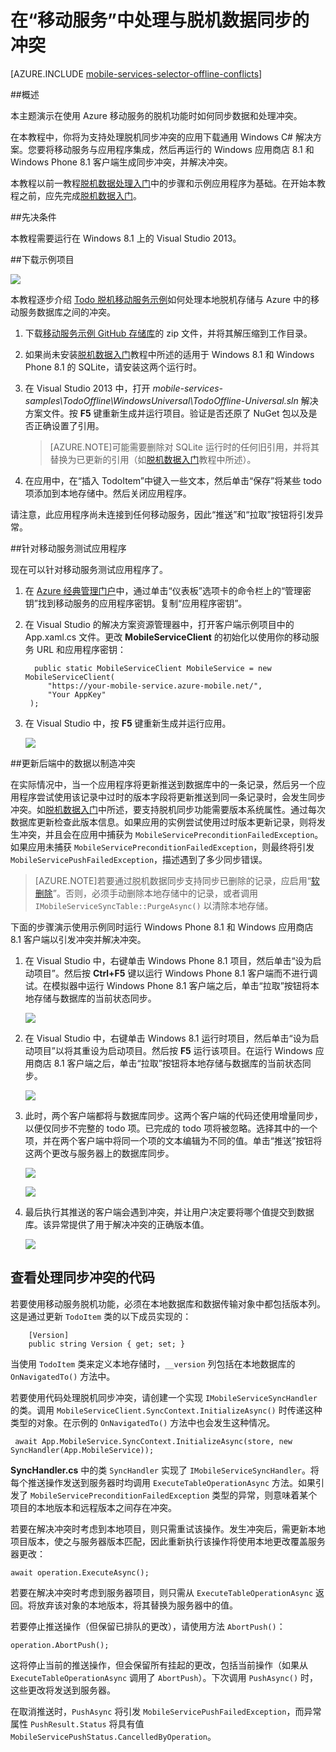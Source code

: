 <properties 
	pageTitle="在通用 Windows 应用中处理与脱机数据的冲突 | Microsoft Azure" 
	description="了解在通用 Windows 应用程序中同步脱机数据时如何使用 Azure 移动服务处理冲突" 
	documentationCenter="windows" 
	authors="wesmc7777" 
	manager="dwrede" 
	editor="" 
	services="mobile-services"/>

<tags
	ms.service="mobile-services"
	ms.workload="mobile"
	ms.tgt_pltfrm="mobile-windows-store"
	ms.devlang="dotnet"
	ms.topic="article"
	ms.date="07/21/2016"
	wacn.date="09/26/2016"
	ms.author="glenga"/>


# 在“移动服务”中处理与脱机数据同步的冲突

[AZURE.INCLUDE [mobile-services-selector-offline-conflicts](../../includes/mobile-services-selector-offline-conflicts.md)]

##概述

本主题演示在使用 Azure 移动服务的脱机功能时如何同步数据和处理冲突。



在本教程中，你将为支持处理脱机同步冲突的应用下载通用 Windows C# 解决方案。您要将移动服务与应用程序集成，然后再运行的 Windows 应用商店 8.1 和 Windows Phone 8.1 客户端生成同步冲突，并解决冲突。

本教程以前一教程[脱机数据处理入门]中的步骤和示例应用程序为基础。在开始本教程之前，应先完成[脱机数据入门]。


##先决条件

本教程需要运行在 Windows 8.1 上的 Visual Studio 2013。


##下载示例项目

![][0]

本教程逐步介绍 [Todo 脱机移动服务示例]如何处理本地脱机存储与 Azure 中的移动服务数据库之间的冲突。

1. 下载[移动服务示例 GitHub 存储库]的 zip 文件，并将其解压缩到工作目录。 

2. 如果尚未安装[脱机数据入门]教程中所述的适用于 Windows 8.1 和 Windows Phone 8.1 的 SQLite，请安装这两个运行时。

3. 在 Visual Studio 2013 中，打开 *mobile-services-samples\\TodoOffline\\WindowsUniversal\\TodoOffline-Universal.sln* 解决方案文件。按 **F5** 键重新生成并运行项目。验证是否还原了 NuGet 包以及是否正确设置了引用。

    >[AZURE.NOTE]可能需要删除对 SQLite 运行时的任何旧引用，并将其替换为已更新的引用（如[脱机数据入门]教程中所述）。

4. 在应用中，在“插入 TodoItem”中键入一些文本，然后单击“保存”将某些 todo 项添加到本地存储中。然后关闭应用程序。

请注意，此应用程序尚未连接到任何移动服务，因此“推送”和“拉取”按钮将引发异常。




##针对移动服务测试应用程序

现在可以针对移动服务测试应用程序了。

1. 在 [Azure 经典管理门户]中，通过单击“仪表板”选项卡的命令栏上的“管理密钥”找到移动服务的应用程序密钥。复制“应用程序密钥”。

2. 在 Visual Studio 的解决方案资源管理器中，打开客户端示例项目中的 App.xaml.cs 文件。更改 **MobileServiceClient** 的初始化以使用你的移动服务 URL 和应用程序密钥：

         public static MobileServiceClient MobileService = new MobileServiceClient(
            "https://your-mobile-service.azure-mobile.net/",
            "Your AppKey"
        );

3. 在 Visual Studio 中，按 **F5** 键重新生成并运行应用。

    ![][0]


##更新后端中的数据以制造冲突

在实际情况中，当一个应用程序将更新推送到数据库中的一条记录，然后另一个应用程序尝试使用该记录中过时的版本字段将更新推送到同一条记录时，会发生同步冲突。如[脱机数据入门]中所述，要支持脱机同步功能需要版本系统属性。通过每次数据库更新检查此版本信息。如果应用的实例尝试使用过时版本更新记录，则将发生冲突，并且会在应用中捕获为 `MobileServicePreconditionFailedException`。如果应用未捕获 `MobileServicePreconditionFailedException`，则最终将引发 `MobileServicePushFailedException`，描述遇到了多少同步错误。

>[AZURE.NOTE]若要通过脱机数据同步支持同步已删除的记录，应启用“[软删除](/documentation/articles/mobile-services-using-soft-delete/)”。否则，必须手动删除本地存储中的记录，或者调用 `IMobileServiceSyncTable::PurgeAsync()` 以清除本地存储。


下面的步骤演示使用示例同时运行 Windows Phone 8.1 和 Windows 应用商店 8.1 客户端以引发冲突并解决冲突。

1. 在 Visual Studio 中，右键单击 Windows Phone 8.1 项目，然后单击“设为启动项目”。然后按 **Ctrl+F5** 键以运行 Windows Phone 8.1 客户端而不进行调试。在模拟器中运行 Windows Phone 8.1 客户端之后，单击“拉取”按钮将本地存储与数据库的当前状态同步。
 
    ![][3]
 
   
2. 在 Visual Studio 中，右键单击 Windows 8.1 运行时项目，然后单击“设为启动项目”以将其重设为启动项目。然后按 **F5** 运行该项目。在运行 Windows 应用商店 8.1 客户端之后，单击“拉取”按钮将本地存储与数据库的当前状态同步。

    ![][4]
 
3. 此时，两个客户端都将与数据库同步。这两个客户端的代码还使用增量同步，以便仅同步不完整的 todo 项。已完成的 todo 项将被忽略。选择其中的一个项，并在两个客户端中将同一个项的文本编辑为不同的值。单击“推送”按钮将这两个更改与服务器上的数据库同步。

    ![][5]

    ![][6]


4. 最后执行其推送的客户端会遇到冲突，并让用户决定要将哪个值提交到数据库。该异常提供了用于解决冲突的正确版本值。

    ![][7]



## 查看处理同步冲突的代码

若要使用移动服务脱机功能，必须在本地数据库和数据传输对象中都包括版本列。这是通过更新 `TodoItem` 类的以下成员实现的：

        [Version]
        public string Version { get; set; }

当使用 `TodoItem` 类来定义本地存储时，`__version` 列包括在本地数据库的 `OnNavigatedTo()` 方法中。

若要使用代码处理脱机同步冲突，请创建一个实现 `IMobileServiceSyncHandler` 的类。调用 `MobileServiceClient.SyncContext.InitializeAsync()` 时传递这种类型的对象。在示例的 `OnNavigatedTo()` 方法中也会发生这种情况。

     await App.MobileService.SyncContext.InitializeAsync(store, new SyncHandler(App.MobileService));

**SyncHandler.cs** 中的类 `SyncHandler` 实现了 `IMobileServiceSyncHandler`。将每个推送操作发送到服务器时均调用 `ExecuteTableOperationAsync` 方法。如果引发了 `MobileServicePreconditionFailedException` 类型的异常，则意味着某个项目的本地版本和远程版本之间存在冲突。

若要在解决冲突时考虑到本地项目，则只需重试该操作。发生冲突后，需更新本地项目版本，使之与服务器版本匹配，因此重新执行该操作将使用本地更改覆盖服务器更改：

    await operation.ExecuteAsync(); 

若要在解决冲突时考虑到服务器项目，则只需从 `ExecuteTableOperationAsync` 返回。将放弃该对象的本地版本，将其替换为服务器中的值。

若要停止推送操作（但保留已排队的更改），请使用方法 `AbortPush()`：

    operation.AbortPush();

这将停止当前的推送操作，但会保留所有挂起的更改，包括当前操作（如果从 `ExecuteTableOperationAsync` 调用了 `AbortPush`）。下次调用 `PushAsync()` 时，这些更改将发送到服务器。

在取消推送时，`PushAsync` 将引发 `MobileServicePushFailedException`，而异常属性 `PushResult.Status` 将具有值 `MobileServicePushStatus.CancelledByOperation`。



<!-- Images -->
[0]: ./media/mobile-services-windows-store-dotnet-handling-conflicts-offline-data/mobile-services-handling-conflicts-app-run1.png
[1]: ./media/mobile-services-windows-store-dotnet-handling-conflicts-offline-data/javascript-backend-database.png
[2]: ./media/mobile-services-windows-store-dotnet-handling-conflicts-offline-data/dotnet-backend-database.png
[3]: ./media/mobile-services-windows-store-dotnet-handling-conflicts-offline-data/wp81-view.png
[4]: ./media/mobile-services-windows-store-dotnet-handling-conflicts-offline-data/win81-view.png
[5]: ./media/mobile-services-windows-store-dotnet-handling-conflicts-offline-data/wp81-edit-text.png
[6]: ./media/mobile-services-windows-store-dotnet-handling-conflicts-offline-data/win81-edit-text.png
[7]: ./media/mobile-services-windows-store-dotnet-handling-conflicts-offline-data/conflict.png




<!-- URLs -->
[Handling conflicts code sample]: http://go.microsoft.com/fwlink/?LinkId=394787
[Get started with Mobile Services]: /documentation/articles/mobile-services-windows-store-get-started/
[脱机数据入门]: /documentation/articles/mobile-services-windows-store-dotnet-get-started-offline-data/
[脱机数据处理入门]: /documentation/articles/mobile-services-windows-store-dotnet-get-started-offline-data/
[SQLite for Windows 8.1]: http://go.microsoft.com/fwlink/?LinkId=394776
[Azure 经典管理门户]: https://manage.windowsazure.cn/
[Handling Database Conflicts]: /documentation/articles/mobile-services-windows-store-dotnet-handle-database-conflicts/#test-app
[移动服务示例 GitHub 存储库]: http://go.microsoft.com/fwlink/?LinkId=512865
[Todo 脱机移动服务示例]: http://go.microsoft.com/fwlink/?LinkId=512866

<!---HONumber=Mooncake_0118_2016-->